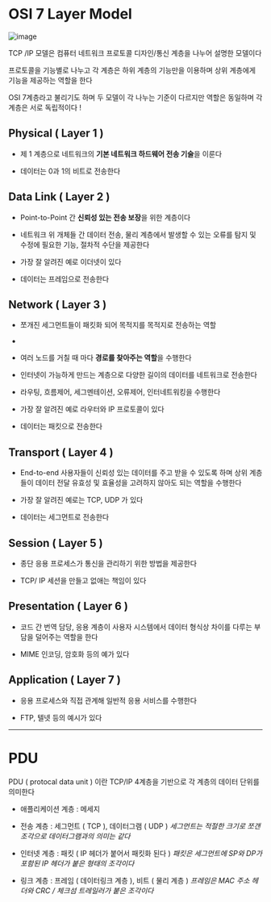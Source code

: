 # OSI 7 Layer Model

![image](https://miro.medium.com/max/828/1*tnEkvHfXNnhv7xAthT2sJQ.png)

TCP /IP 모델은 컴퓨터 네트워크 프로토콜 디자인/통신 계층을 나누어 설명한 모델이다

프로토콜을 기능별로 나누고 각 계층은 하위 계층의 기능만을 이용하며 상위 계층에게 기능을 제공하는 역할을 한다

OSI 7계층라고 불리기도 하며 두 모델이 각 나누는 기준이 다르지만 역할은 동일하며 각 계층은 서로 독립적이다 !

## Physical ( Layer 1 )
- 제 1 계층으로 네트워크의 **기본 네트워크 하드웨어 전송 기술**을 이룬다

- 데이터는 0과 1의 비트로 전송한다

## Data Link ( Layer 2 )
- Point-to-Point 간 **신뢰성 있는 전송 보장**을 위한 계층이다

- 네트워크 위 개체들 간 데이터 전송, 물리 계층에서 발생할 수 있는 오류를 탐지 및 수정에 필요한 기능, 절차적 수단을 제공한다

- 가장 잘 알려진 예로 이더넷이 있다

- 데이터는 프레임으로 전송한다

## Network ( Layer 3 )
- 쪼개진 세그먼트들이 패킷화 되어 목적지를 목적지로 전송하는 역할 
- 
- 여러 노드를 거칠 때 마다 **경로를 찾아주는 역할**을 수행한다

- 인터넷이 가능하게 만드는 계층으로 다양한 길이의 데이터를 네트워크로 전송한다

- 라우팅, 흐름제어, 세그멘테이션, 오류제어, 인터네트워킹을 수행한다

- 가장 잘 알려진 예로 라우터와 IP 프로토콜이 있다

- 데이터는 패킷으로 전송한다

## Transport ( Layer 4 )
- End-to-end 사용자들이 신뢰성 있는 데이터를 주고 받을 수 있도록 하며 상위 계층들이 데이터 전달 유효성 및 효율성을 고려하지 않아도 되는 역할을 수행한다

- 가장 잘 알려진 예로는 TCP, UDP 가 있다

- 데이터는 세그먼트로 전송한다

## Session ( Layer 5 )
- 종단 응용 프로세스가 통신을 관리하기 위한 방법을 제공한다

- TCP/ IP 세션을 만들고 없애는 책임이 있다

## Presentation ( Layer 6 )
- 코드 간 번역 담당, 응용 계층이 사용자 시스템에서 데이터 형식상 차이를 다루는 부담을 덜어주는 역할을 한다

- MIME 인코딩, 암호화 등의 예가 있다

## Application ( Layer 7 )
- 응용 프로세스와 직접 관계해 일반적 응용 서비스를 수행한다

- FTP, 텔넷 등의 예시가 있다

---

# PDU
PDU ( protocal data unit ) 이란 TCP/IP 4계층을 기반으로 각 계층의 데이터 단위를 의미한다
- 애플리케이션 계층 : 메세지
  
- 전송 계층 : 세그먼트 ( TCP ), 데이터그램 ( UDP )
  *세그먼트는 적절한 크기로 쪼갠 조각으로 데이터그램과의 의미는 같다*
  
- 인터넷 계층 : 패킷 ( IP 헤더가 붙어서 패킷화 된다 )
  *패킷은 세그먼트에 SP와 DP가 포함된 IP 헤더가 붙은 형태의 조각이다*

- 링크 계층 : 프레임 ( 데이터링크 계층 ), 비트 ( 물리 계층 )
  *프레임은 MAC 주소 헤더와 CRC / 체크섬 트레일러가 붙은 조각이다*
